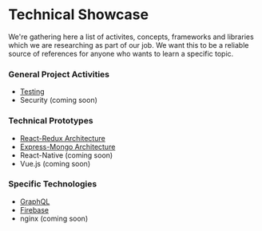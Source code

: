 # Technical Showcase

We're gathering here a list of activites, concepts, frameworks and libraries which we are researching as part of our job. We want this to be a reliable source of references for anyone who wants to learn a specific topic.

### General Project Activities

* [Testing](https://github.com/FortechRomania/js-team-showcase/tree/master/showcase/javascript-testing)
* Security (coming soon)

### Technical Prototypes

* [React-Redux Architecture](https://github.com/FortechRomania/react-redux-complete-example)
* [Express-Mongo Architecture](https://github.com/FortechRomania/express-mongo-example-project)
* React-Native (coming soon)
* Vue.js (coming soon)

### Specific Technologies

* [GraphQL](https://github.com/FortechRomania/js-team-showcase/blob/master/showcase/graphql.md)
* [Firebase](https://github.com/FortechRomania/js-team-showcase/blob/master/showcase/firebase.md)
* nginx (coming soon)
